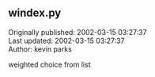 ## windex.py  
Originally published: 2002-03-15 03:27:37  
Last updated: 2002-03-15 03:27:37  
Author: kevin parks  
  
weighted choice from list